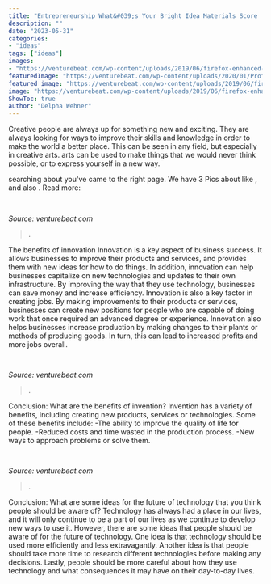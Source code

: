 ```yaml
---
title: "Entrepreneurship What&#039;s Your Bright Idea Materials Score :"
description: ""
date: "2023-05-31"
categories:
- "ideas"
tags: ["ideas"]
images:
- "https://venturebeat.com/wp-content/uploads/2019/06/firefox-enhanced-tracking-protection-default.jpg"
featuredImage: "https://venturebeat.com/wp-content/uploads/2020/01/Profile.png?w=291"
featured_image: "https://venturebeat.com/wp-content/uploads/2019/06/firefox-enhanced-tracking-protection-default.jpg"
image: "https://venturebeat.com/wp-content/uploads/2019/06/firefox-enhanced-tracking-protection-default.jpg"
ShowToc: true
author: "Delpha Wehner"
---
```



Creative people are always up for something new and exciting. They are always looking for ways to improve their skills and knowledge in order to make the world a better place. This can be seen in any field, but especially in creative arts. arts can be used to make things that we would never think possible, or to express yourself in a new way.

	

		
searching about  you've came to the right page. We have 3 Pics about  like ,  and also . Read more:
		
    
## 

<img loading=lazy src="https://venturebeat.com/wp-content/uploads/2020/01/Profile.png?w=291" onerror="this.onerror=null;this.src='https://tse4.mm.bing.net/th?id=OIP.LJoldeBoXQJL64p5Ct2WtQAAAA&amp;pid=15.1';" alt="">

_Source: venturebeat.com_

>. 

	

The benefits of innovation
Innovation is a key aspect of business success. It allows businesses to improve their products and services, and provides them with new ideas for how to do things. In addition, innovation can help businesses capitalize on new technologies and updates to their own infrastructure. By improving the way that they use technology, businesses can save money and increase efficiency.
Innovation is also a key factor in creating jobs. By making improvements to their products or services, businesses can create new positions for people who are capable of doing work that once required an advanced degree or experience. Innovation also helps businesses increase production by making changes to their plants or methods of producing goods. In turn, this can lead to increased profits and more jobs overall.

    
## 

<img loading=lazy src="https://venturebeat.com/wp-content/uploads/2018/07/firefox-rebranding-options1.jpg" onerror="this.onerror=null;this.src='https://tse4.mm.bing.net/th?id=OIP.CDQYa9BsGvu3-P5i6qGv6QHaFj&amp;pid=15.1';" alt="">

_Source: venturebeat.com_

>. 

	

Conclusion: What are the benefits of invention?
Invention has a variety of benefits, including creating new products, services or technologies. Some of these benefits include: 
-The ability to improve the quality of life for people. 
-Reduced costs and time wasted in the production process.
-New ways to approach problems or solve them.

    
## 

<img loading=lazy src="https://venturebeat.com/wp-content/uploads/2019/06/firefox-enhanced-tracking-protection-default.jpg" onerror="this.onerror=null;this.src='https://tse1.mm.bing.net/th?id=OIP.WQ9QEy3_R5vCXkdWUbJSZwHaGR&amp;pid=15.1';" alt="">

_Source: venturebeat.com_

>. 

	

Conclusion: What are some ideas for the future of technology that you think people should be aware of?
Technology has always had a place in our lives, and it will only continue to be a part of our lives as we continue to develop new ways to use it. However, there are some ideas that people should be aware of for the future of technology. One idea is that technology should be used more efficiently and less extravagantly. Another idea is that people should take more time to research different technologies before making any decisions. Lastly, people should be more careful about how they use technology and what consequences it may have on their day-to-day lives.

